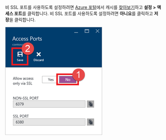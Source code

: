 비 SSL 포트를 사용하도록 설정하려면 [Azure 포털](https://portal.azure.com)에서 캐시를 [찾아보기](../articles/redis-cache/cache-configure.md#configure-redis-cache-settings)하고 **설정 > 액세스 포트**를 클릭합니다. 비 SSL 포트를 사용하도록 설정하려면 **아니요**를 클릭하고 **저장**을 클릭합니다.

![Redis Cache 설정](media/redis-cache-non-ssl-port/redis-cache-non-ssl-port.png)

